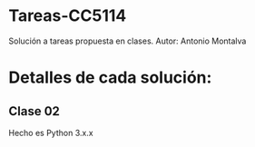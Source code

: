 # Tareas-CC5114
Solución a tareas propuesta en clases.
Autor: Antonio Montalva

# Detalles de cada solución:

## Clase 02
  Hecho es Python 3.x.x
